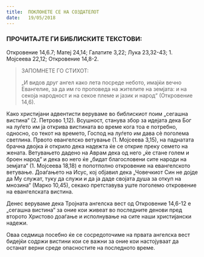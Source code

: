 ```yaml
---
title:  ПОКЛОНЕТЕ СЕ НА СОЗДАТЕЛОТ
date:   19/05/2018
---
```


### ПРОЧИТАЈТЕ ГИ БИБЛИСКИТЕ ТЕКСТОВИ:
Откровение 14,6.7; Матеј 24,14; Галатите 3,22; Лука 23,32-43; 1. Мојсеева 22,12; Откровение 14,8-2.

> <p>ЗАПОМНЕТЕ ГО СТИХОТ:</p>
> „И видов друг ангел како лета посреде небото, имајќи вечно Евангелие, за да им го проповеда на жителите на земјата: и на секоја народност и на секое племе и јазик и народ“ (Откровение 14,6).

Како христијани адвентисти веруваме во библискиот поим „сегашна вистина“ (2. Петрово 1,12). Всушност, станува збор за идејата дека Бог на луѓето им ја открива вистината во време кога тоа е потребно, односно, со текот на времето, Господ на луѓето им дава сѐ поголема светлина. Првото евангелско ветување (1. Мојсеева 3,15), на паднатата брачна двојка ѝ открило дека надежта ќе се открие преку семето на жената. Ветувањето дадено на Аврам дека од него „ќе стане голем и броен народ“ и дека во него ќе „бидат благословени сите народи на земјата“ (1. Мојсеева 18,18) е попотполно откровение на евангелското ветување. Доаѓањето на Исус, кој објавил дека „Човечкиот Син не дојде да Му служат, туку да служи и да ја даде својата душа за откуп на мнозина“ (Марко 10,45), секако претставува уште поголемо откровение на евангелската вистина.

Денес веруваме дека Тројната ангелска вест од Откровение 14,6-12 е „сегашна вистина“ за оние кои живеат во последните денови пред второто Христово доаѓање и исполнување на сите наши христијански надежи.

Оваа седмица посебно ќе се сосредоточиме на првата ангелска вест бидејќи содржи вистини кои се важни за оние кои настојуваат да останат верни среде опасностите на последното време. 
